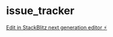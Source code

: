 # issue_tracker

[Edit in StackBlitz next generation editor ⚡️](https://stackblitz.com/~/github.com/t3-team/issue_tracker)